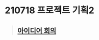 # 210718 프로젝트 기획2

> ## [아이디어 회의](https://www.notion.so/Review-King-377e109fb9974d2fb5eb4ab7751a2ca8)
